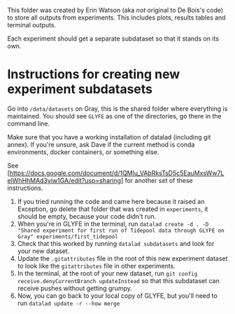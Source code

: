 This folder was created by Erin Watson
(aka _not_ original to De Bois's code) 
to store all outputs from experiments.
This includes plots, results tables and 
terminal outputs.

Each experiment should get a separate subdataset 
so that it stands on its own. 

# Instructions for creating new experiment subdatasets

Go into `/data/datasets` on Gray, this is the shared 
folder where everything is maintained. You should see `GLYFE`
as one of the directories, go there in the command line. 

Make sure that you have a working installation of datalad 
(including git annex). If you're unsure, ask Dave if the 
current method is conda environments, docker containers,
or something else.

See [https://docs.google.com/document/d/1QMlu_VAbRksTsD5c5EauMxsWw7LelWhHhMAd3yiw1GA/edit?usp=sharing]
for another set of these instructions.

1. If you tried running the code and came here because it raised an Exception, go delete that folder that was created in `experiments`, it should be empty, because your code didn't run.
2. When you're in GLYFE in the terminal, run `datalad create -d . -D "Shared experiment for first run of Tidepool data through GLYFE on Gray" experiments/first_tidepool`
3. Check that this worked by running `datalad subdatasets` and look for your new dataset.
4. Update the `.gitattributes` file in the root of this new experiment dataset to look like the `gitattributes` file in other experiments.
5. In the terminal, at the root of your new dataset, run `git config receive.denyCurrentBranch updateInstead` so that this subdataset can receive pushes without getting grumpy.
6. Now, you can go back to your local copy of GLYFE, but you'll need to run `datalad update -r --how merge` 